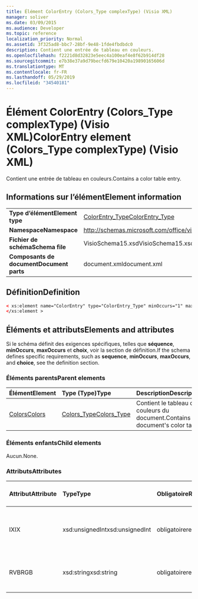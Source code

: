 ```yaml
---
title: Élément ColorEntry (Colors_Type complexType) (Visio XML)
manager: soliver
ms.date: 03/09/2015
ms.audience: Developer
ms.topic: reference
localization_priority: Normal
ms.assetid: 3f325ad8-bbc7-28bf-9e48-1fde4fbdbdc0
description: Contient une entrée de tableau en couleurs.
ms.openlocfilehash: f2221d8d32823e5eec4a100eaf4e8f62b914df28
ms.sourcegitcommit: e7b38e37a9d79becfd679e10420a19890165606d
ms.translationtype: MT
ms.contentlocale: fr-FR
ms.lasthandoff: 05/29/2019
ms.locfileid: "34540181"
---
```

# <a name="colorentry-element-colors_type-complextype-visio-xml"></a><span data-ttu-id="6c6d7-103">Élément ColorEntry (Colors_Type complexType) (Visio XML)</span><span class="sxs-lookup"><span data-stu-id="6c6d7-103">ColorEntry element (Colors_Type complexType) (Visio XML)</span></span>

<span data-ttu-id="6c6d7-104">Contient une entrée de tableau en couleurs.</span><span class="sxs-lookup"><span data-stu-id="6c6d7-104">Contains a color table entry.</span></span>
  
## <a name="element-information"></a><span data-ttu-id="6c6d7-105">Informations sur l’élément</span><span class="sxs-lookup"><span data-stu-id="6c6d7-105">Element information</span></span>

|||
|:-----|:-----|
|<span data-ttu-id="6c6d7-106">**Type d’élément**</span><span class="sxs-lookup"><span data-stu-id="6c6d7-106">**Element type**</span></span> <br/> |[<span data-ttu-id="6c6d7-107">ColorEntry_Type</span><span class="sxs-lookup"><span data-stu-id="6c6d7-107">ColorEntry_Type</span></span>](colorentry_type-complextypevisio-xml.md) <br/> |
|<span data-ttu-id="6c6d7-108">**Namespace**</span><span class="sxs-lookup"><span data-stu-id="6c6d7-108">**Namespace**</span></span> <br/> |http://schemas.microsoft.com/office/visio/2012/main  <br/> |
|<span data-ttu-id="6c6d7-109">**Fichier de schéma**</span><span class="sxs-lookup"><span data-stu-id="6c6d7-109">**Schema file**</span></span> <br/> |<span data-ttu-id="6c6d7-110">VisioSchema15.xsd</span><span class="sxs-lookup"><span data-stu-id="6c6d7-110">VisioSchema15.xsd</span></span>  <br/> |
|<span data-ttu-id="6c6d7-111">**Composants de document**</span><span class="sxs-lookup"><span data-stu-id="6c6d7-111">**Document parts**</span></span> <br/> |<span data-ttu-id="6c6d7-112">document.xml</span><span class="sxs-lookup"><span data-stu-id="6c6d7-112">document.xml</span></span>  <br/> |
   
## <a name="definition"></a><span data-ttu-id="6c6d7-113">Définition</span><span class="sxs-lookup"><span data-stu-id="6c6d7-113">Definition</span></span>

```XML
< xs:element name="ColorEntry" type="ColorEntry_Type" minOccurs="1" maxOccurs="unbounded" >
</xs:element >
```

## <a name="elements-and-attributes"></a><span data-ttu-id="6c6d7-114">Éléments et attributs</span><span class="sxs-lookup"><span data-stu-id="6c6d7-114">Elements and attributes</span></span>

<span data-ttu-id="6c6d7-115">Si le schéma définit des exigences spécifiques, telles que **séquence**, **minOccurs**, **maxOccurs** et **choix**, voir la section de définition.</span><span class="sxs-lookup"><span data-stu-id="6c6d7-115">If the schema defines specific requirements, such as **sequence**, **minOccurs**, **maxOccurs**, and **choice**, see the definition section.</span></span> 
  
### <a name="parent-elements"></a><span data-ttu-id="6c6d7-116">Éléments parents</span><span class="sxs-lookup"><span data-stu-id="6c6d7-116">Parent elements</span></span>

|<span data-ttu-id="6c6d7-117">**Élément**</span><span class="sxs-lookup"><span data-stu-id="6c6d7-117">**Element**</span></span>|<span data-ttu-id="6c6d7-118">**Type (Type)**</span><span class="sxs-lookup"><span data-stu-id="6c6d7-118">**Type**</span></span>|<span data-ttu-id="6c6d7-119">**Description**</span><span class="sxs-lookup"><span data-stu-id="6c6d7-119">**Description**</span></span>|
|:-----|:-----|:-----|
|[<span data-ttu-id="6c6d7-120">Colors</span><span class="sxs-lookup"><span data-stu-id="6c6d7-120">Colors</span></span>](colors-element-visiodocument_type-complextypevisio-xml.md) <br/> |[<span data-ttu-id="6c6d7-121">Colors_Type</span><span class="sxs-lookup"><span data-stu-id="6c6d7-121">Colors_Type</span></span>](colors_type-complextypevisio-xml.md) <br/> |<span data-ttu-id="6c6d7-122">Contient le tableau de couleurs du document.</span><span class="sxs-lookup"><span data-stu-id="6c6d7-122">Contains the document's color table.</span></span>  <br/> |
   
### <a name="child-elements"></a><span data-ttu-id="6c6d7-123">Éléments enfants</span><span class="sxs-lookup"><span data-stu-id="6c6d7-123">Child elements</span></span>

<span data-ttu-id="6c6d7-124">Aucun.</span><span class="sxs-lookup"><span data-stu-id="6c6d7-124">None.</span></span>
  
### <a name="attributes"></a><span data-ttu-id="6c6d7-125">Attributs</span><span class="sxs-lookup"><span data-stu-id="6c6d7-125">Attributes</span></span>

|<span data-ttu-id="6c6d7-126">**Attribut**</span><span class="sxs-lookup"><span data-stu-id="6c6d7-126">**Attribute**</span></span>|<span data-ttu-id="6c6d7-127">**Type**</span><span class="sxs-lookup"><span data-stu-id="6c6d7-127">**Type**</span></span>|<span data-ttu-id="6c6d7-128">**Obligatoire**</span><span class="sxs-lookup"><span data-stu-id="6c6d7-128">**Required**</span></span>|<span data-ttu-id="6c6d7-129">**Description**</span><span class="sxs-lookup"><span data-stu-id="6c6d7-129">**Description**</span></span>|<span data-ttu-id="6c6d7-130">**Valeurs possibles**</span><span class="sxs-lookup"><span data-stu-id="6c6d7-130">**Possible values**</span></span>|
|:-----|:-----|:-----|:-----|:-----|
|<span data-ttu-id="6c6d7-131">IX</span><span class="sxs-lookup"><span data-stu-id="6c6d7-131">IX</span></span>  <br/> |<span data-ttu-id="6c6d7-132">xsd:unsignedInt</span><span class="sxs-lookup"><span data-stu-id="6c6d7-132">xsd:unsignedInt</span></span>  <br/> |<span data-ttu-id="6c6d7-133">obligatoire</span><span class="sxs-lookup"><span data-stu-id="6c6d7-133">required</span></span>  <br/> |<span data-ttu-id="6c6d7-134">Index de base 0 de l’élément au sein de son élément parent.</span><span class="sxs-lookup"><span data-stu-id="6c6d7-134">The zero-based index of the element within its parent element.</span></span>  <br/> |<span data-ttu-id="6c6d7-135">Valeurs du type xsd:unsignedInt.</span><span class="sxs-lookup"><span data-stu-id="6c6d7-135">Values of the xsd:unsignedInt type.</span></span>  <br/> |
|<span data-ttu-id="6c6d7-136">RVB</span><span class="sxs-lookup"><span data-stu-id="6c6d7-136">RGB</span></span>  <br/> |<span data-ttu-id="6c6d7-137">xsd:string</span><span class="sxs-lookup"><span data-stu-id="6c6d7-137">xsd:string</span></span>  <br/> |<span data-ttu-id="6c6d7-138">obligatoire</span><span class="sxs-lookup"><span data-stu-id="6c6d7-138">required</span></span>  <br/> |<span data-ttu-id="6c6d7-139">Valeur hexadécimale de l’entrée de tableau de couleurs.</span><span class="sxs-lookup"><span data-stu-id="6c6d7-139">The hexadecimal value of the color table entry.</span></span>  <br/> |<span data-ttu-id="6c6d7-140">Valeurs du type xsd:string.</span><span class="sxs-lookup"><span data-stu-id="6c6d7-140">Values of the xsd:string type.</span></span>  <br/> |
   

